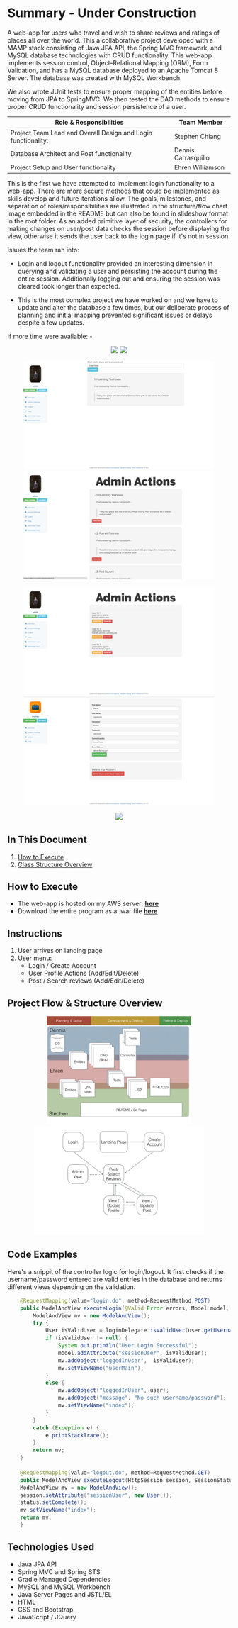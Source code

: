 # Summary - Under Construction
A web-app for users who travel and wish to share reviews and ratings of places all over the world. This a collaborative project developed with a MAMP stack consisting of Java JPA API, the Spring MVC framework, and MySQL database technologies with CRUD functionality. This web-app implements session control, Object-Relational Mapping (ORM), Form Validation, and has a MySQL database deployed to an Apache Tomcat 8 Server.  The database was created with MySQL Workbench.

We also wrote JUnit tests to ensure proper mapping of the entities before moving from JPA to SpringMVC. We then tested the DAO methods to ensure proper CRUD functionality and session persistence of a user.

|Role & Responsibilities                                       | Team Member        |
|--------------------------------------------------------------|--------------------|
|Project Team Lead and Overall Design and Login functionality: | Stephen Chiang     |
|Database Architect and Post functionality                     | Dennis Carrasquillo|
|Project Setup and User functionality                          | Ehren Williamson   |

This is the first we have attempted to implement login functionality to a web-app. There are more secure methods that could be implemented as skills develop and future iterations allow. The goals, milestones, and separation of roles/responsibilities are illustrated in the structure/flow chart image embedded in the README but can also be found in slideshow format in the root folder. As an added primitive layer of security, the controllers for making changes on user/post data checks the session before displaying the view, otherwise it sends the user back to the login page if it's not in session.

Issues the team ran into:
- Login and logout functionality provided an interesting dimension in querying and validating a user and persisting the account during the entire session. Additionally logging out and ensuring the session was cleared took longer than expected.

- This is the most complex project we have worked on and we have to update and alter the database a few times, but our deliberate process of planning and initial mapping prevented significant issues or delays despite a few updates.

If more time were available:
    -

<p align="center">
<img src="scrn1.png" height="245">
<img src="scrn2.png" height="245"></p>
<p align="center">
<img src="scrn3.png" height="245">
<img src="scrn4.png" height="245"></p>
<p align="center">
<img src="scrn5.png" height="245">
<img src="scrn6.png" height="245"></p>
<p align="center"><img src="scrn7.png" height="245"></p>

## In This Document
1. [How to Execute](#how-to-execute)
2. [Class Structure Overview](#class-structure-overview)

## How to Execute
- The web-app is hosted on my AWS server: <a href="http://www.chiangs.ninja:8080/TripLight/">**here**</a>
- Download the entire program as a .war file <a href="TripLight.war">**here**</a>

## Instructions
1. User arrives on landing page
2. User menu:
    - Login / Create Account
    - User Profile Actions (Add/Edit/Delete)
    - Post / Search reviews (Add/Edit/Delete)

## Project Flow & Structure Overview

<p align="center">
<img src="chart1.png" height="245">
<img src="chart2.png" height="245">
</p>

## Code Examples
Here's a snippit of the controller logic for login/logout. It first checks if the username/password entered are valid entries in the database and returns different views depending on the validation.
```Java
    @RequestMapping(value="login.do", method=RequestMethod.POST)
	public ModelAndView executeLogin(@Valid Error errors, Model model, User user) {
		ModelAndView mv = new ModelAndView();
		try {
			User isValidUser = loginDelegate.isValidUser(user.getUsername(), user.getPassword());
			if (isValidUser != null) {
				System.out.println("User Login Successful");
				model.addAttribute("sessionUser", isValidUser);
				mv.addObject("loggedInUser",  isValidUser);
				mv.setViewName("userMain");
			}
			else {
				mv.addObject("loggedInUser", user);
				mv.addObject("message", "No such username/password");
				mv.setViewName("index");
			}
		}
		catch (Exception e) {
			e.printStackTrace();
		}
		return mv;
	}

	@RequestMapping(value="logout.do", method=RequestMethod.GET)
	public ModelAndView executeLogout(HttpSession session, SessionStatus status) {
	ModelAndView mv = new ModelAndView();
	session.setAttribute("sessionUser", new User());
	status.setComplete();
	mv.setViewName("index");
	return mv;
	}
```

## Technologies Used
- Java JPA API
- Spring MVC and Spring STS
- Gradle Managed Dependencies
- MySQL and MySQL Workbench
- Java Server Pages and JSTL/EL
- HTML
- CSS and Bootstrap
- JavaScript / JQuery
